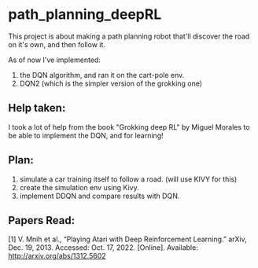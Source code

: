 # path_planning_deepRL

This project is about making a path planning robot that'll discover the road on it's own, and then follow it.

As of now I've implemented:
1. the DQN algorithm, and ran it on the cart-pole env. 
2. DQN2 (which is the simpler version of the grokking one)


## Help taken:
I took a lot of help from the book "Grokking deep RL" by Miguel Morales to be able to implement the DQN, and for learning!

## Plan:

1. simulate a car training itself to follow a road. (will use KIVY for this)
2. create the simulation env  using Kivy. 
3. implement DDQN and compare results with DQN.


## Papers Read:
[1] V. Mnih et al., “Playing Atari with Deep Reinforcement Learning.” arXiv, Dec. 19, 2013. Accessed: Oct. 17, 2022. [Online]. Available: http://arxiv.org/abs/1312.5602
